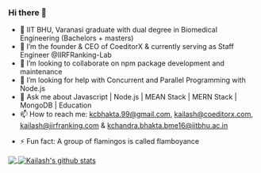 ### Hi there 👋

<!--
**KailashJS/KailashJS** is a ✨ _special_ ✨ repository because its `README.md` (this file) appears on your GitHub profile.

Here are some ideas to get you started:
-->

- 🔭 IIT BHU, Varanasi graduate with dual degree in Biomedical Engineering (Bachelors + masters)
- 🌱 I’m the founder & CEO of CoeditorX & currently serving as Staff Engineer @IIRFRanking-Lab
- 👯 I’m looking to collaborate on npm package development and maintenance
- 🤔 I’m looking for help with Concurrent and Parallel Programming with Node.js
- 💬 Ask me about Javascript | Node.js | MEAN Stack | MERN Stack | MongoDB | Education
- 📫 How to reach me: kcbhakta.99@gmail.com, kailash@coeditorx.com, kailash@iirfranking.com & kchandra.bhakta.bme16@iitbhu.ac.in 
<!-- - ⚡ Fun fact: I have a cat! -->
- ⚡ Fun fact: A group of flamingos is called flamboyance

<a href="https://github.com/KailashJS">
  <img align="center" src="https://github-readme-stats.vercel.app/api/top-langs/?username=KailashJS&theme=light&hide_langs_below=1" />
</a>
<a href="https://github.com/KailashJS">
 <img align="center" src="https://github-readme-stats.vercel.app/api?username=KailashJS&show_icons=true&theme=light&line_height=27" alt="Kailash's github stats"/>
</a>
